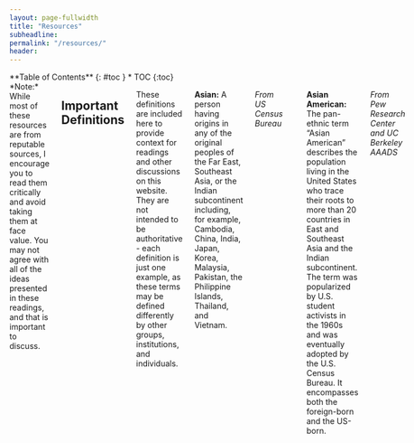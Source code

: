 ```yaml
---
layout: page-fullwidth
title: "Resources"
subheadline: 
permalink: "/resources/"
header:
---
```

<div class="row">
<div class="medium-4 medium-push-8 columns" markdown="1">
<div class="panel radius" markdown="1">
**Table of Contents**
{: #toc }
*  TOC
{:toc}
</div>
</div><!-- /.medium-4.columns -->



<div class="medium-8 medium-pull-4 columns" markdown="1">
*Note:* While most of these resources are from reputable sources, I encourage you to read them critically and avoid taking them at face value. You may not agree with all of the ideas presented in these readings, and that is important to discuss. 

## Important Definitions

These definitions are included here to provide context for readings and other discussions on this website. They are not intended to be authoritative - each definition is just one example, as these terms may be defined differently by other groups, institutions, and individuals.

**Asian:** A person having origins in any of the original peoples of the Far East, Southeast Asia, or the Indian subcontinent including, for example, Cambodia, China, India, Japan, Korea, Malaysia, Pakistan, the Philippine Islands, Thailand, and Vietnam.

*From US Census Bureau*

___

**Asian American:** The pan-ethnic term “Asian American” describes the population living in the United States who trace their roots to more than 20 countries in East and Southeast Asia and the Indian subcontinent. The term was popularized by U.S. student activists in the 1960s and was eventually adopted by the U.S. Census Bureau. It encompasses both the foreign-born and the US-born. 

*From Pew Research Center and UC Berkeley AAADS*

___

**Model Minority Myth:** A set of stereotypes that characterize Asian Americans as a monolithic ethnic group that is hard-working, highly educated, peaceful, and law-abiding. This myth is harmful because it crudely aggregates a wide variety of cultures and backgrounds, overlooks racism against Asians, and is often used to divide minority groups.

___

**Identity:**  The biological, physical, and social characteristics that define one's sense of self (e.g., race, ethnicity, gender, sexuality, class, ability, and religion).

**Diversity:** Individual differences (e.g., personality, prior knowledge, and life experiences) and group/social differences (e.g., race/ethnicity, class, gender, sexual orientation, country of origin, and ability as well as cultural, political, religious, or other affiliations).

**Inclusion:** Active, intentional, and ongoing efforts that ensure everyone is welcomed, valued, respected, and able to reach their full potential.

**Equity:** The absence of unfair, avoidable, or remediable differences among groups of people, whether those groups are defined socially, economically, demographically, geographically, etc. (World Health Organization)

*From Duke University Cultural Competence in Computing (3C)*

___

## Primers

**These readings do not necessarily fit within a specific category. Rather, they are short and "light" resources that are good readings to start off with.**

* ["What it means to be Asian in America" - Pew Research Center](https://www.pewresearch.org/race-ethnicity/2022/08/02/what-it-means-to-be-asian-in-america/)
* ["Why Silicon Valley's Asian Americans still feel like a minority" - Bloomberg"](https://www.bloomberg.com/news/features/2021-08-06/why-silicon-valley-s-asian-americans-still-feel-like-a-minority)

## On Asian American Identity

### Organizations

* [Berkeley Asian American and Asian Diaspora Studies](https://aaads.berkeley.edu)
* [Berkeley Asian American Research Center](https://issi.berkeley.edu/aarc)

### Books

* [*The Loneliest Americans* - Jay Caspian Kang](https://www.goodreads.com/en/book/show/58145392)
* [*Minor Feelings* - Cathy Park Hong](https://www.goodreads.com/en/book/show/52845775)
* [*Why Are All The Black Kids Sitting Together in the Cafeteria?* - Beverly Daniel Tatum](https://www.goodreads.com/en/book/show/16280)

### Articles
* ["Searching for Coherence in Asian America - The New Yorker"](https://www.newyorker.com/books/under-review/searching-for-coherence-in-asian-america)
* ["Minor Feelings and the possibilities of Asian American identity" - The New Yorker](https://www.newyorker.com/books/under-review/minor-feelings-and-the-possibilities-of-asian-american-identity)
* ["English-speaking Asian Americans stand out for their technology use - Pew Research Center"](https://www.pewresearch.org/short-reads/2016/02/18/english-speaking-asian-americans-stand-out-for-their-technology-use/)
* ["Asian Americans As Model Minority: Dismantling The Myth" - NPR](https://www.npr.org/2021/05/25/999874296/6-charts-that-dismantle-the-trope-of-asian-americans-as-a-model-minority)
* ["'Model Minority' Myth Again Used As A Racial Wedge Between Asians And Blacks" - NPR](https://www.npr.org/sections/codeswitch/2017/04/19/524571669/model-minority-myth-again-used-as-a-racial-wedge-between-asians-and-blacks)
* ["Proximity to Whiteness: Anti-Blackness, People of Color, and the Struggle for Solidarity" - Nimisha Barton](https://www.drnimishabarton.com/redacted/proximity-to-whitenessnbspanti-blackness-people-of-color-and-the-struggle-for-solidarity)

### Videos

## On EECS/CS Programs and Education

### Organizations

* [UC Berkeley Office of Planning and Analysis (OPA)](https://pages.github.berkeley.edu/OPA/our-berkeley/stem.html)

### Books

### Articles

* ["Diversity in EECS" - Shomail Jain](https://shomil.me/eecs-diversity/)
* ["Why are Asian American kids killing themselves" - George Qiao](https://planamag.com/why-are-asian-american-kids-killing-themselves/)
* ["Diversity in CS: Race and gender among CS majors in 2015 vs 2020" - Stanford Daily](https://stanforddaily.com/2020/08/08/how-has-diversity-within-stanfords-cs-department-changed-over-the-past-5-years/)

### Videos

## On Silicon Valley

### Organizations

### Books

### Articles

* ["We Need to Talk About What It Means to Be ‘White-Adjacent’ in Tech" - Ellen K. Pao](https://medium.com/projectinclude/we-need-to-talk-about-what-it-means-to-be-white-adjacent-in-tech-f91fbcce7a42)
* ["Privileged but not in Power: How Asian American Tech Workers use Racial Strategies to Deflect and Confront Race and Racism" - Tiffany Y. Chow](https://www.ncbi.nlm.nih.gov/pmc/articles/PMC9830130/)
* ["Silent Technical Privilege" - Phillip Guo](https://slate.com/technology/2014/01/programmer-privilege-as-an-asian-male-computer-science-major-everyone-gave-me-the-benefit-of-the-doubt.html)

### Videos